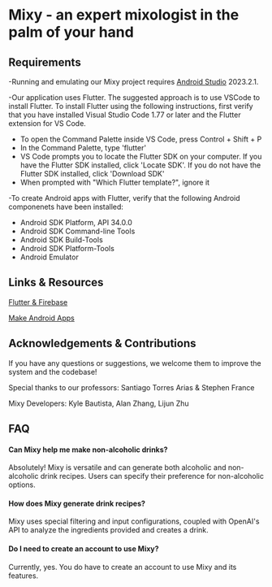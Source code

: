 # Mixy - an expert mixologist in the palm of your hand

## Requirements
-Running and emulating our Mixy project requires [Android Studio](https://developer.android.com/studio?gad_source=1&gclid=CjwKCAjww_iwBhApEiwAuG6ccC40B0YcyAR-T0S9TeujG3EnZ7OVNeyRqW2KACdGY2GLu0-6lHqYvBoCFWEQAvD_BwE&gclsrc=aw.ds) 2023.2.1.

-Our application uses Flutter. The suggested approach is to use VSCode to install Flutter. To install Flutter using the following instructions, first verify that you have installed Visual Studio Code 1.77 or later and the Flutter extension for VS Code.
* To open the Command Palette inside VS Code, press Control + Shift + P
* In the Command Palette, type 'flutter'
* VS Code prompts you to locate the Flutter SDK on your computer. If you have the Flutter SDK installed, click 'Locate SDK'. If you do not have the Flutter SDK installed, click 'Download SDK'
* When prompted with "Which Flutter template?", ignore it

-To create Android apps with Flutter, verify that the following Android componenets have been installed:
* Android SDK Platform, API 34.0.0
* Android SDK Command-line Tools
* Android SDK Build-Tools
* Android SDK Platform-Tools
* Android Emulator

## Links & Resources
[Flutter & Firebase](https://flutterflow.io/?gad_source=1&gclid=CjwKCAjww_iwBhApEiwAuG6ccJlWJp6GyQpaDd74Dl1gRrv6G9P_KpvYWq4g1GCkAEEvi3efiqoy1BoC1VgQAvD_BwE)

[Make Android Apps](https://docs.flutter.dev/get-started/install/windows/mobile?tab=vscode)

## Acknowledgements & Contributions
If you have any questions or suggestions, we welcome them to improve the system and the codebase!

Special thanks to our professors: Santiago Torres Arias & Stephen France

Mixy Developers: Kyle Bautista, Alan Zhang, Lijun Zhu

## FAQ

#### Can Mixy help me make non-alcoholic drinks?

Absolutely! Mixy is versatile and can generate both alcoholic and non-alcoholic drink recipes. Users can specify their preference for non-alcoholic options.



#### How does Mixy generate drink recipes?

Mixy uses special filtering and input configurations, coupled with OpenAI's API to analyze the ingredients provided and creates a drink.



#### Do I need to create an account to use Mixy?

Currently, yes. You do have to create an account to use Mixy and its features.

